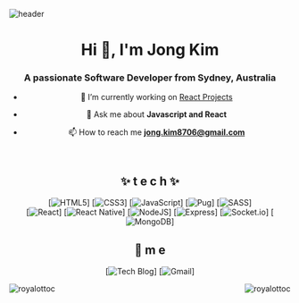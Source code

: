 

<!--
**RoyalOttoc/RoyalOttoc** is a ✨ _special_ ✨ repository because its `README.md` (this file) appears on your GitHub profile.

Here are some ideas to get you started:

- 🔭 I’m currently working on ...
- 🌱 I’m currently learning ...
- 👯 I’m looking to collaborate on ...
- 🤔 I’m looking for help with ...
- 💬 Ask me about ...
- 📫 How to reach me: ...
- 😄 Pronouns: ...
- ⚡ Fun fact: ...
-->

![header](https://capsule-render.vercel.app/api?type=waving&color=gradient&height=300&section=header&text=RoyalOttoc🚀&fontSize=70)

<div align=center>
<h1 align="center">Hi 👋, I'm Jong Kim</h1>
<h3 align="center">A passionate Software Developer from Sydney, Australia</h3>

- 🔭 I’m currently working on [React Projects](https://github.com/RoyalOttoc/react-projects)

- 💬 Ask me about **Javascript and React**

- 📫 How to reach me **jong.kim8706@gmail.com**
  
<br>
  
## ✨ t e c h ✨

[![HTML5](https://img.shields.io/badge/html5-%23E34F26.svg?style=for-the-badge&logo=html5&logoColor=white)]
[![CSS3](https://img.shields.io/badge/css3-%231572B6.svg?style=for-the-badge&logo=css3&logoColor=white)]
[![JavaScript](https://img.shields.io/badge/javascript-%23323330.svg?style=for-the-badge&logo=javascript&logoColor=%23F7DF1E)]
[![Pug](https://img.shields.io/badge/Pug-FFF?style=for-the-badge&logo=pug&logoColor=A86454)]
[![SASS](https://img.shields.io/badge/SASS-hotpink.svg?style=for-the-badge&logo=SASS&logoColor=white)]
<br>
[![React](https://img.shields.io/badge/react-%2320232a.svg?style=for-the-badge&logo=react&logoColor=%2361DAFB)]
[![React Native](https://img.shields.io/badge/react_native-%2320232a.svg?style=for-the-badge&logo=react&logoColor=%2361DAFB)]
[![NodeJS](https://img.shields.io/badge/node.js-6DA55F?style=for-the-badge&logo=node.js&logoColor=white)]
[![Express](https://img.shields.io/badge/express.js-%23404d59.svg?style=for-the-badge&logo=express&logoColor=%2361DAFB)]
[![Socket.io](https://img.shields.io/badge/Socket.io-black?style=for-the-badge&logo=socket.io&badgeColor=010101)]
[![MongoDB](https://img.shields.io/badge/MongoDB-%234ea94b.svg?style=for-the-badge&logo=mongodb&logoColor=white)]
<br>

## 💫 m e 
[![Tech Blog](https://img.shields.io/badge/Blog-FF5722?style=flat-square&logo=blogger&logoColor=white)]
[![Gmail](https://img.shields.io/badge/Gmail-EA4335?style=flat-square&logo=Gmail&logoColor=white)]
<br>

<p><img align="left" src="https://github-readme-stats.vercel.app/api/top-langs?username=RoyalOttoc&show_icons=true&locale=en&layout=compact" alt="royalottoc" /></p>

<p>&nbsp;<img align="right" src="https://github-readme-stats.vercel.app/api?username=royalottoc&show_icons=true&locale=en" alt="royalottoc" /></p>
